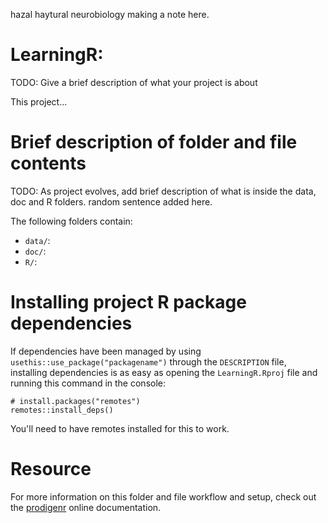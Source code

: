 hazal haytural neurobiology 
making a note here.


# LearningR:

TODO: Give a brief description of what your project is about

This project...



# Brief description of folder and file contents

TODO: As project evolves, add brief description of what is inside the data, doc and R folders.
random sentence added here. 


The following folders contain:

- `data/`:
- `doc/`:
- `R/`:

# Installing project R package dependencies

If dependencies have been managed by using `usethis::use_package("packagename")`
through the `DESCRIPTION` file, installing dependencies is as easy as opening the
`LearningR.Rproj` file and running this command in the console:

    # install.packages("remotes")
    remotes::install_deps()

You'll need to have remotes installed for this to work.

# Resource

For more information on this folder and file workflow and setup, check
out the [prodigenr](https://rostools.github.io/prodigenr) online
documentation.

